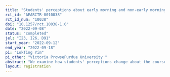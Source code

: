```yaml
---
title: "Students' perceptions about early morning and non-early morning classes"
rct_id: "AEARCTR-0010038"
rct_id_num: "10038"
doi: "10.1257/rct.10038-1.0"
date: "2022-09-08"
status: "completed"
jel: "I23, I26, D91"
start_year: "2022-09-12"
end_year: "2022-09-18"
pi: "LokTing Yim"
pi_other: "Victoria ProwsePurdue University "
abstract: "We examine how students' perceptions change about the course subject when students are randomly assigned to an early morning (7:30 AM) and a non-early morning classes in a public university in the U.S. Our hypothesis is that students may have a stronger negative feelings about the course material when they are assigned to an early morning class than those who are not because of attribution bias. "
layout: registration
---
```


